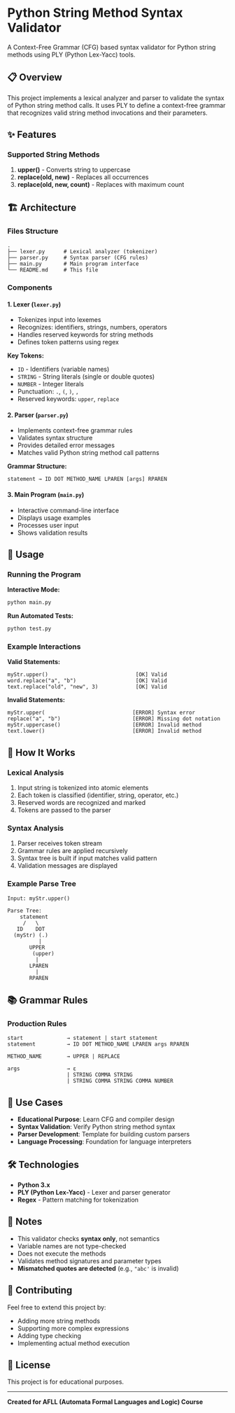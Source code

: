 # Python String Method Syntax Validator

A Context-Free Grammar (CFG) based syntax validator for Python string methods using PLY (Python Lex-Yacc) tools.

## 📋 Overview

This project implements a lexical analyzer and parser to validate the syntax of Python string method calls. It uses PLY to define a context-free grammar that recognizes valid string method invocations and their parameters.

## ✨ Features

### Supported String Methods

1. **upper()** - Converts string to uppercase
2. **replace(old, new)** - Replaces all occurrences
3. **replace(old, new, count)** - Replaces with maximum count

## 🏗️ Architecture

### Files Structure

```
.
├── lexer.py      # Lexical analyzer (tokenizer)
├── parser.py     # Syntax parser (CFG rules)
├── main.py       # Main program interface
└── README.md     # This file
```

### Components

#### 1. Lexer (`lexer.py`)

- Tokenizes input into lexemes
- Recognizes: identifiers, strings, numbers, operators
- Handles reserved keywords for string methods
- Defines token patterns using regex

**Key Tokens:**

- `ID` - Identifiers (variable names)
- `STRING` - String literals (single or double quotes)
- `NUMBER` - Integer literals
- Punctuation: `.`, `(`, `)`, `,`
- Reserved keywords: `upper`, `replace`

#### 2. Parser (`parser.py`)

- Implements context-free grammar rules
- Validates syntax structure
- Provides detailed error messages
- Matches valid Python string method call patterns

**Grammar Structure:**

```
statement → ID DOT METHOD_NAME LPAREN [args] RPAREN
```

#### 3. Main Program (`main.py`)

- Interactive command-line interface
- Displays usage examples
- Processes user input
- Shows validation results

## 🚀 Usage

### Running the Program

**Interactive Mode:**

```bash
python main.py
```

**Run Automated Tests:**

```bash
python test.py
```

### Example Interactions

**Valid Statements:**

```
myStr.upper()                            [OK] Valid
word.replace("a", "b")                   [OK] Valid
text.replace("old", "new", 3)            [OK] Valid
```

**Invalid Statements:**

```
myStr.upper(                            [ERROR] Syntax error
replace("a", "b")                       [ERROR] Missing dot notation
myStr.uppercase()                       [ERROR] Invalid method
text.lower()                            [ERROR] Invalid method
```

## 🔧 How It Works

### Lexical Analysis

1. Input string is tokenized into atomic elements
2. Each token is classified (identifier, string, operator, etc.)
3. Reserved words are recognized and marked
4. Tokens are passed to the parser

### Syntax Analysis

1. Parser receives token stream
2. Grammar rules are applied recursively
3. Syntax tree is built if input matches valid pattern
4. Validation messages are displayed

### Example Parse Tree

```
Input: myStr.upper()

Parse Tree:
    statement
     /   \
   ID    DOT
  (myStr) (.)
          |
       UPPER
        (upper)
         |
       LPAREN
         |
       RPAREN
```

## 📚 Grammar Rules

### Production Rules

```bnf
start              → statement | start statement
statement          → ID DOT METHOD_NAME LPAREN args RPAREN

METHOD_NAME        → UPPER | REPLACE

args               → ε
                   | STRING COMMA STRING
                   | STRING COMMA STRING COMMA NUMBER
```

## 🎯 Use Cases

- **Educational Purpose**: Learn CFG and compiler design
- **Syntax Validation**: Verify Python string method syntax
- **Parser Development**: Template for building custom parsers
- **Language Processing**: Foundation for language interpreters

## 🛠️ Technologies

- **Python 3.x**
- **PLY (Python Lex-Yacc)** - Lexer and parser generator
- **Regex** - Pattern matching for tokenization

## 📝 Notes

- This validator checks **syntax only**, not semantics
- Variable names are not type-checked
- Does not execute the methods
- Validates method signatures and parameter types
- **Mismatched quotes are detected** (e.g., `"abc'` is invalid)

## 🤝 Contributing

Feel free to extend this project by:

- Adding more string methods
- Supporting more complex expressions
- Adding type checking
- Implementing actual method execution

## 📄 License

This project is for educational purposes.

---

**Created for AFLL (Automata Formal Languages and Logic) Course**
